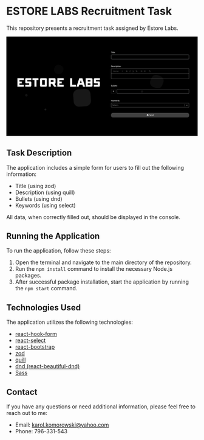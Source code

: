 # ESTORE LABS Recruitment Task

This repository presents a recruitment task assigned by Estore Labs.

![Alt Text](./public/screen.png)

## Task Description

The application includes a simple form for users to fill out the following information:

- Title (using zod)
- Description (using quill)
- Bullets (using dnd)
- Keywords (using select)

All data, when correctly filled out, should be displayed in the console.

## Running the Application

To run the application, follow these steps:

1. Open the terminal and navigate to the main directory of the repository.
2. Run the `npm install` command to install the necessary Node.js packages.
3. After successful package installation, start the application by running the `npm start` command.

## Technologies Used

The application utilizes the following technologies:

- [react-hook-form](https://react-hook-form.com/)
- [react-select](https://react-select.com/)
- [react-bootstrap](https://react-bootstrap.github.io/)
- [zod](https://github.com/colinhacks/zod)
- [quill](https://quilljs.com/)
- [dnd (react-beautiful-dnd)](https://github.com/atlassian/react-beautiful-dnd)
- [Sass](https://sass-lang.com/)

## Contact

If you have any questions or need additional information, please feel free to reach out to me:

- Email: karol.komorowski@yahoo.com
- Phone: 796-331-543
